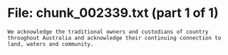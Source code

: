 ﻿# File: chunk_002339.txt (part 1 of 1)
```
We acknowledge the traditional owners and custodians of country throughout Australia and acknowledge their continuing connection to land, waters and community.
```

